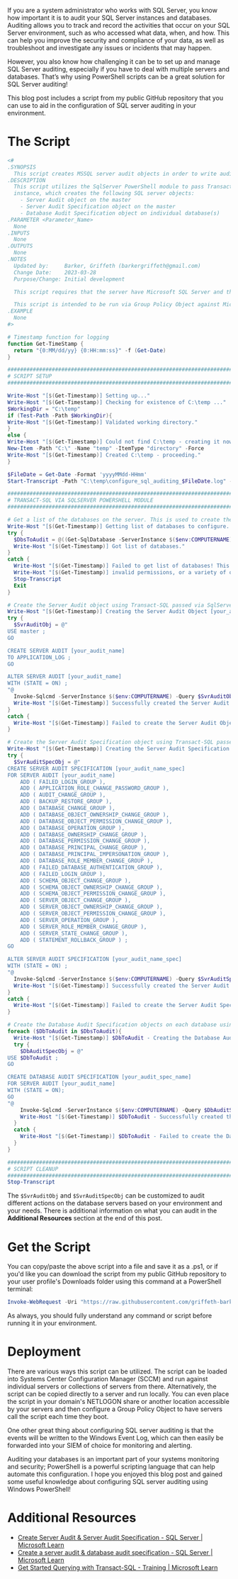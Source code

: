 If you are a system administrator who works with SQL Server, you know how important it is to audit your SQL Server instances and databases. Auditing allows you to track and record the activities that occur on your SQL Server environment, such as who accessed what data, when, and how. This can help you improve the security and compliance of your data, as well as troubleshoot and investigate any issues or incidents that may happen. 

However, you also know how challenging it can be to set up and manage SQL Server auditing, especially if you have to deal with multiple servers and databases. That’s why using PowerShell scripts can be a great solution for SQL Server auditing!

This blog post includes a script from my public GitHub repository that you can use to aid in the configuration of SQL server auditing in your environment.

# The Script
```PowerShell
<#
.SYNOPSIS
  This script creates MSSQL server audit objects in order to write audit logs to the Windows Security Log.
.DESCRIPTION
  This script utilizes the SqlServer PowerShell module to pass Transact-SQL statements to the target SQL server 
  instance, which creates the following SQL server objects:
    - Server Audit object on the master
    - Server Audit Specification object on the master
    - Database Audit Specification object on individual database(s)
.PARAMETER <Parameter_Name>
  None
.INPUTS
  None
.OUTPUTS
  None
.NOTES
  Updated by:     Barker, Griffeth (barkergriffeth@gmail.com)
  Change Date:    2023-03-28
  Purpose/Change: Initial development

  This script requires that the server have Microsoft SQL Server and the SqlServer PowerShell module installed.

  This script is intended to be run via Group Policy Object against Microsoft SQL servers. 
.EXAMPLE
  None
#>

# Timestamp function for logging
function Get-TimeStamp {
  return "{0:MM/dd/yy} {0:HH:mm:ss}" -f (Get-Date)
}

###############################################################################################################################
# SCRIPT SETUP                                                                                                                #
###############################################################################################################################

Write-Host "[$(Get-Timestamp)] Setting up..." 
Write-Host "[$(Get-Timestamp)] Checking for existence of C:\temp ..."
$WorkingDir = "C:\temp"
if (Test-Path -Path $WorkingDir){
Write-Host "[$(Get-Timestamp)] Validated working directory." 
}
else {
Write-Host "[$(Get-Timestamp)] Could not find C:\temp - creating it now..." 
New-Item -Path "C:\" -Name "temp" -ItemType "directory" -Force
Write-Host "[$(Get-Timestamp)] Created C:\temp - proceeding." 
}

$FileDate = Get-Date -Format 'yyyyMMdd-HHmm'
Start-Transcript -Path "C:\temp\configure_sql_auditing_$FileDate.log" -Force

###############################################################################################################################
# TRANSACT-SQL VIA SQLSERVER POWERSHELL MODULE                                                                                #
###############################################################################################################################

# Get a list of the databases on the server. This is used to create the Database Audit Specification on each database.
Write-Host "[$(Get-Timestamp)] Getting list of databases to configure..."
try {
  $DbsToAudit = @((Get-SqlDatabase -ServerInstance $($env:COMPUTERNAME) -ErrorAction Stop | Where-Object {$_.Name -ne 'tempdb'}).Name)
  Write-Host "[$(Get-Timestamp)] Got list of databases." 
}
catch {
  Write-Host "[$(Get-Timestamp)] Failed to get list of databases! This could be due to the Powershell module not loading properly,"
  Write-Host "[$(Get-Timestamp)] invalid permissions, or a variety of other reasons. The script will now exit."
  Stop-Transcript
  Exit 
}

# Create the Server Audit object using Transact-SQL passed via SqlServer PowerShell Module
Write-Host "[$(Get-Timestamp)] Creating the Server Audit Object [your_audit_name]..." 
try {
  $SvrAuditObj = @"
USE master ;
GO

CREATE SERVER AUDIT [your_audit_name]
TO APPLICATION_LOG ;
GO

ALTER SERVER AUDIT [your_audit_name]
WITH (STATE = ON) ;
"@
  Invoke-Sqlcmd -ServerInstance $($env:COMPUTERNAME) -Query $SvrAuditObj
  Write-Host "[$(Get-Timestamp)] Successfully created the Server Audit Object [your_audit_name]." 
}
catch {
  Write-Host "[$(Get-Timestamp)] Failed to create the Server Audit Object [your_audit_name]!" 
}

# Create the Server Audit Specification object using Transact-SQL passed via SqlServer PowerShell Module
Write-Host "[$(Get-Timestamp)] Creating the Server Audit Specification Object [your_audit_name_spec]..." 
try {
  $SvrAuditSpecObj = @"
CREATE SERVER AUDIT SPECIFICATION [your_audit_name_spec]
FOR SERVER AUDIT [your_audit_name]
	ADD ( FAILED_LOGIN_GROUP ),
	ADD ( APPLICATION_ROLE_CHANGE_PASSWORD_GROUP ),
	ADD ( AUDIT_CHANGE_GROUP ),
	ADD ( BACKUP_RESTORE_GROUP ),
	ADD ( DATABASE_CHANGE_GROUP ),
	ADD ( DATABASE_OBJECT_OWNERSHIP_CHANGE_GROUP ),
	ADD ( DATABASE_OBJECT_PERMISSION_CHANGE_GROUP ),
	ADD ( DATABASE_OPERATION_GROUP ),
	ADD ( DATABASE_OWNERSHIP_CHANGE_GROUP ),
	ADD ( DATABASE_PERMISSION_CHANGE_GROUP ),
	ADD ( DATABASE_PRINCIPAL_CHANGE_GROUP ),
	ADD ( DATABASE_PRINCIPAL_IMPERSONATION_GROUP ),
	ADD ( DATABASE_ROLE_MEMBER_CHANGE_GROUP ),
	ADD ( FAILED_DATABASE_AUTHENTICATION_GROUP ),
	ADD ( FAILED_LOGIN_GROUP ),
	ADD ( SCHEMA_OBJECT_CHANGE_GROUP ),
	ADD ( SCHEMA_OBJECT_OWNERSHIP_CHANGE_GROUP ),
	ADD ( SCHEMA_OBJECT_PERMISSION_CHANGE_GROUP ),
	ADD ( SERVER_OBJECT_CHANGE_GROUP ),
	ADD ( SERVER_OBJECT_OWNERSHIP_CHANGE_GROUP ),
	ADD ( SERVER_OBJECT_PERMISSION_CHANGE_GROUP ),
	ADD ( SERVER_OPERATION_GROUP ),
	ADD ( SERVER_ROLE_MEMBER_CHANGE_GROUP ),
	ADD ( SERVER_STATE_CHANGE_GROUP ),
	ADD ( STATEMENT_ROLLBACK_GROUP ) ;
GO

ALTER SERVER AUDIT SPECIFICATION [your_audit_name_spec]
WITH (STATE = ON) ;
"@
  Invoke-Sqlcmd -ServerInstance $($env:COMPUTERNAME) -Query $SvrAuditSpecObj -ErrorAction Stop
  Write-Host "[$(Get-Timestamp)] Successfully created the Server Audit Specification Object [your_audit_name_spec]."
}
catch {
  Write-Host "[$(Get-Timestamp)] Failed to create the Server Audit Specification Object [your_audit_name_spec]!"
}

# Create the Database Audit Specification objects on each database using Transact-SQL passed via SqlServer PowerShell Module
foreach ($DbToAudit in $DbsToAudit){
  Write-Host "[$(Get-Timestamp)] $DbToAudit - Creating the Database Audit Specification Object [your_audit_spec_name]..."
  try {
    $DbAuditSpecObj = @"
USE $DbToAudit ;
GO

CREATE DATABASE AUDIT SPECIFICATION [your_audit_spec_name]
FOR SERVER AUDIT [your_audit_name]
WITH (STATE = ON);
GO
"@
    Invoke-Sqlcmd -ServerInstance $($env:COMPUTERNAME) -Query $DbAuditSpecObj -ErrorAction Stop
    Write-Host "[$(Get-Timestamp)] $DbToAudit - Successfully created the Database Audit Specification Object [your_audit_spec_name]."
  }
  catch {
    Write-Host "[$(Get-Timestamp)] $DbToAudit - Failed to create the Database Audit Specification Object [your_audit_spec_name]!"
  }
}

###############################################################################################################################
# SCRIPT CLEANUP                                                                                                              #
###############################################################################################################################
Stop-Transcript
```

The `$SvrAuditObj` and `$SvrAuditSpecObj` can be customized to audit different actions on the database servers based on your environment and your needs. There is additional information on what you can audit in the **Additional Resources** section at the end of this post.
# Get the Script
You can copy/paste the above script into a file and save it as a .ps1, or if you'd like you can download the script from my public GitHub repository to your user profile's Downloads folder using this command at a PowerShell terminal:

```PowerShell
Invoke-WebRequest -Uri "https://raw.githubusercontent.com/griffeth-barker/public/main/configure_mssql_server_auditing.ps1" -OutFile "$($env:USERPROFILE)\Downloads\configure_mssql_server_auditing.ps1"
```

As always, you should fully understand any command or script before running it in your environment. 
# Deployment
There are various ways this script can be utilized. The script can be loaded into Systems Center Configuration Manager (SCCM) and run against individual servers or collections of servers from there. Alternatively, the script can be copied directly to a server and run locally. You can even place the script in your domain's NETLOGON share or another location accessible by your servers and then configure a Group Policy Object to have servers call the script each time they boot.

One other great thing about configuring SQL server auditing is that the events will be written to the Windows Event Log, which can then easily be forwarded into your SIEM of choice for monitoring and alerting.

Auditing your databases is an important part of your systems monitoring and security; PowerShell is a powerful scripting language that can help automate this configuration. I hope you enjoyed this blog post and gained some useful knowledge about configuring SQL server auditing using Windows PowerShell!

# Additional Resources
- [Create Server Audit & Server Audit Specification - SQL Server | Microsoft Learn](https://learn.microsoft.com/en-us/sql/relational-databases/security/auditing/create-a-server-audit-and-server-audit-specification?view=sql-server-ver16)
- [Create a server audit & database audit specification - SQL Server | Microsoft Learn](https://learn.microsoft.com/en-us/sql/relational-databases/security/auditing/create-a-server-audit-and-database-audit-specification?view=sql-server-ver16)
- [Get Started Querying with Transact-SQL - Training | Microsoft Learn](https://learn.microsoft.com/en-us/training/paths/get-started-querying-with-transact-sql/)